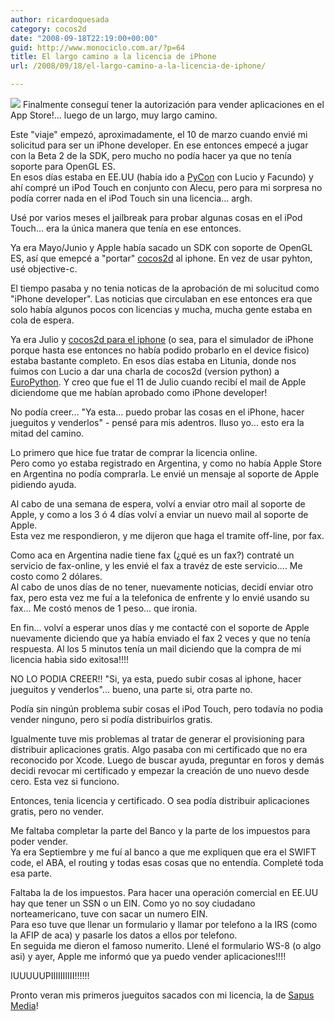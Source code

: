 ```yaml
---
author: ricardoquesada
category: cocos2d
date: "2008-09-18T22:19:00+00:00"
guid: http://www.monociclo.com.ar/?p=64
title: El largo camino a la licencia de iPhone
url: /2008/09/18/el-largo-camino-a-la-licencia-de-iphone/

---
```

[![](http://www.fondosiphone.com/images/wmwallpapers/Largo-Camino-1.jpeg)](http://www.fondosiphone.com/images/wmwallpapers/Largo-Camino-1.jpeg) Finalmente conseguí tener la autorización para vender aplicaciones en el App Store!... luego de un largo, muy largo camino.

Este "viaje" empezó, aproximadamente, el 10 de marzo cuando envié mi solicitud para ser un iPhone developer. En ese entonces empecé a jugar con la Beta 2 de la SDK, pero mucho no podía hacer ya que no tenía soporte para OpenGL ES.  
En esos días estaba en EE.UU (había ido a [PyCon](http://us.pycon.org/2008) con Lucio y Facundo) y ahí compré un iPod Touch en conjunto con Alecu, pero para mi sorpresa no podía correr nada en el iPod Touch sin una licencia... argh.

Usé por varios meses el jailbreak para probar algunas cosas en el iPod Touch... era la única manera que tenía en ese entonces.

Ya era Mayo/Junio y Apple había sacado un SDK con soporte de OpenGL ES, así que emepcé a "portar" [cocos2d](http://www.cocos2d.org/) al iphone. En vez de usar pyhton, usé objective-c.

El tiempo pasaba y no tenia noticas de la aprobación de mi solucitud como "iPhone developer". Las noticias que circulaban en ese entonces era que solo había algunos pocos con licencias y mucha, mucha gente estaba en cola de espera.

Ya era Julio y [cocos2d para el iphone](http://code.google.com/p/cocos2d-iphone) (o sea, para el simulador de iPhone porque hasta ese entonces no había podido probarlo en el device fisico) estaba bastante completo. En esos días estaba en Litunia, donde nos fuimos con Lucio a dar una charla de cocos2d (version python) a [EuroPython](http://www.europyhton.org/). Y creo que fue el 11 de Julio cuando recibí el mail de Apple diciendome que me habían aprobado como iPhone developer!

No podía creer... "Ya esta... puedo probar las cosas en el iPhone, hacer jueguitos y venderlos" - pensé para mis adentros. Iluso yo... esto era la mitad del camino.

Lo primero que hice fue tratar de comprar la licencia online.  
Pero como yo estaba registrado en Argentina, y como no había Apple Store en Argentina no podía comprarla. Le envié un mensaje al soporte de Apple pidiendo ayuda.

Al cabo de una semana de espera, volví a enviar otro mail al soporte de Apple, y como a los 3 ó 4 días volví a enviar un nuevo mail al soporte de Apple.  
Esta vez me respondieron, y me dijeron que haga el tramite off-line, por fax.

Como aca en Argentina nadie tiene fax (¿qué es un fax?) contraté un servicio de fax-online, y les envié el fax a travéz de este servicio.... Me costo como 2 dólares.  
Al cabo de unos días de no tener, nuevamente noticias, decidí enviar otro fax, pero esta vez me fuí a la telefonica de enfrente y lo envié usando su fax... Me costó menos de 1 peso... que ironia.

En fin... volví a esperar unos días y me contacté con el soporte de Apple nuevamente diciendo que ya había enviado el fax 2 veces y que no tenía respuesta. Al los 5 minutos tenía un mail diciendo que la compra de mi licencia habia sido exitosa!!!!

NO LO PODIA CREER!! "Si, ya esta, puedo subir cosas al iphone, hacer jueguitos y venderlos"... bueno, una parte si, otra parte no.

Podía sin ningún problema subir cosas el iPod Touch, pero todavía no podia vender ninguno, pero si podía distribuirlos gratis.

Igualmente tuve mis problemas al tratar de generar el provisioning para distribuir aplicaciones gratis. Algo pasaba con mi certificado que no era reconocido por Xcode. Luego de buscar ayuda, preguntar en foros y demás decidi revocar mi certificado y empezar la creación de uno nuevo desde cero. Esta vez si funciono.

Entonces, tenia licencia y certificado. O sea podía distribuir aplicaciones gratis, pero no vender.

Me faltaba completar la parte del Banco y la parte de los impuestos para poder vender.  
Ya era Septiembre y me fuí al banco a que me expliquen que era el SWIFT code, el ABA, el routing y todas esas cosas que no entendía. Completé toda esa parte.

Faltaba la de los impuestos. Para hacer una operación comercial en EE.UU hay que tener un SSN o un EIN. Como yo no soy ciudadano norteamericano, tuve con sacar un numero EIN.  
Para eso tuve que llenar un formulario y llamar por telefono a la IRS (como la AFIP de aca) y pasarle los datos a ellos por telefono.  
En seguida me dieron el famoso numerito. Llené el formulario WS-8 (o algo asi) y ayer, Apple me informó que ya puedo vender aplicaciones!!!!

IUUUUUPIIIIIIIIII!!!!!!

Pronto veran mis primeros jueguitos sacados con mi licencia, la de [Sapus Media](http://www.sapusmedia.com/)!
